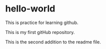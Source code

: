 # hello-world
This is practice for learning github. 

This is my first gitHub repository.  

This is the second addition to the readme file. 
